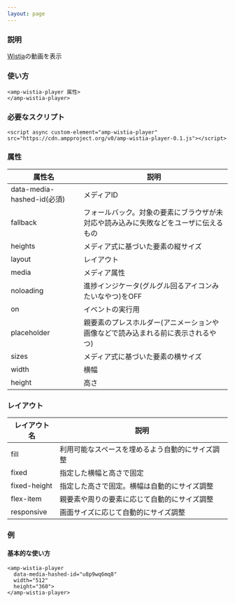 ```yaml
---
layout: page
---
```


### 説明

[Wistia](https://wistia.com/)の動画を表示

### 使い方

    <amp-wistia-player 属性>
    </amp-wistia-player>

### 必要なスクリプト

    <script async custom-element="amp-wistia-player" src="https://cdn.ampproject.org/v0/amp-wistia-player-0.1.js"></script>

### 属性

| 属性名                     | 説明                                                   |
|----------------------------|--------------------------------------------------------|
| data-media-hashed-id(必須) | メディアID                                                 |
| fallback                   | フォールバック。対象の要素にブラウザが未対応や読み込みに失敗などをユーザに伝えるもの |
| heights                    | メディア式に基づいた要素の縦サイズ                                 |
| layout                     | レイアウト                                                  |
| media                      | メディア属性                                               |
| noloading                  | 進捗インジケータ(グルグル回るアイコンみたいなやつ)をOFF                      |
| on                         | イベントの実行用                                            |
| placeholder                | 親要素のプレスホルダー(アニメーションや画像などで読み込まれる前に表示されるやつ)    |
| sizes                      | メディア式に基づいた要素の横サイズ                                 |
| width                      | 横幅                                                   |
| height                     | 高さ                                                    |

### レイアウト

| レイアウト名      | 説明                               |
|--------------|----------------------------------|
| fill         | 利用可能なスペースを埋めるよう自動的にサイズ調整 |
| fixed        | 指定した横幅と高さで固定                |
| fixed-height | 指定した高さで固定。横幅は自動的にサイズ調整 |
| flex-item    | 親要素や周りの要素に応じて自動的にサイズ調整 |
| responsive   | 画面サイズに応じて自動的にサイズ調整         |

### 例

#### 基本的な使い方

    <amp-wistia-player
      data-media-hashed-id="u8p9wq6mq8"
      width="512"
      height="360">
    </amp-wistia-player>

